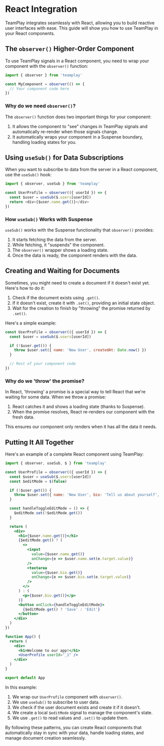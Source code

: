 # React Integration

TeamPlay integrates seamlessly with React, allowing you to build reactive user interfaces with ease. This guide will show you how to use TeamPlay in your React components.

## The `observer()` Higher-Order Component

To use TeamPlay signals in a React component, you need to wrap your component with the `observer()` function:

```javascript
import { observer } from 'teamplay'

const MyComponent = observer(() => {
  // Your component code here
})
```

### Why do we need `observer()`?

The `observer()` function does two important things for your component:

1. It allows the component to "see" changes in TeamPlay signals and automatically re-render when those signals change.
2. It automatically wraps your component in a Suspense boundary, handling loading states for you.

## Using `useSub()` for Data Subscriptions

When you want to subscribe to data from the server in a React component, use the `useSub()` hook:

```javascript
import { observer, useSub } from 'teamplay'

const UserProfile = observer(({ userId }) => {
  const $user = useSub($.users[userId])
  return <div>{$user.name.get()}</div>
})
```

### How `useSub()` Works with Suspense

`useSub()` works with the Suspense functionality that `observer()` provides:

1. It starts fetching the data from the server.
2. While fetching, it "suspends" the component.
3. The `observer()` wrapper shows a loading state.
4. Once the data is ready, the component renders with the data.

## Creating and Waiting for Documents

Sometimes, you might need to create a document if it doesn't exist yet. Here's how to do it:

1. Check if the document exists using `.get()`.
2. If it doesn't exist, create it with `.set()`, providing an initial state object.
3. Wait for the creation to finish by "throwing" the promise returned by `.set()`.

Here's a simple example:

```javascript
const UserProfile = observer(({ userId }) => {
  const $user = useSub($.users[userId])

  if (!$user.get()) {
    throw $user.set({ name: 'New User', createdAt: Date.now() })
  }

  // Rest of your component code
})
```

### Why do we 'throw' the promise?

In React, 'throwing' a promise is a special way to tell React that we're waiting for some data. When we throw a promise:

1. React catches it and shows a loading state (thanks to Suspense).
2. When the promise resolves, React re-renders our component with the fresh data.

This ensures our component only renders when it has all the data it needs.

## Putting It All Together

Here's an example of a complete React component using TeamPlay:

```jsx
import { observer, useSub, $ } from 'teamplay'

const UserProfile = observer(({ userId }) => {
  const $user = useSub($.users[userId])
  const $editMode = $(false)

  if (!$user.get()) {
    throw $user.set({ name: 'New User', bio: 'Tell us about yourself', createdAt: Date.now() })
  }

  const handleToggleEditMode = () => {
    $editMode.set(!$editMode.get())
  }

  return (
    <div>
      <h1>{$user.name.get()}</h1>
      {$editMode.get() ? (
        <>
          <input
            value={$user.name.get()}
            onChange={e => $user.name.set(e.target.value)}
          />
          <textarea
            value={$user.bio.get()}
            onChange={e => $user.bio.set(e.target.value)}
          />
        </>
      ) : (
        <p>{$user.bio.get()}</p>
      )}
      <button onClick={handleToggleEditMode}>
        {$editMode.get() ? 'Save' : 'Edit'}
      </button>
    </div>
  )
})

function App() {
  return (
    <div>
      <h1>Welcome to our app!</h1>
      <UserProfile userId="_1" />
    </div>
  )
}

export default App
```

In this example:

1. We wrap our `UserProfile` component with `observer()`.
2. We use `useSub()` to subscribe to user data.
3. We check if the user document exists and create it if it doesn't.
4. We create a local `$editMode` signal to manage the component's state.
5. We use `.get()` to read values and `.set()` to update them.

By following these patterns, you can create React components that automatically stay in sync with your data, handle loading states, and manage document creation seamlessly.
